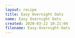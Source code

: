 ```yaml
---
layout: recipe
title: Easy Overnight Oats
name: Easy Overnight Oats
created: 2020-03-22 10:21:04
filename: Easy-Overnight-Oats
---
```

